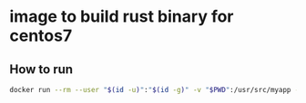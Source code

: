 # image to build rust binary for centos7

## How to run
```bash
docker run --rm --user "$(id -u)":"$(id -g)" -v "$PWD":/usr/src/myapp -w /usr/src/myapp rust-centos cargo build --release
```